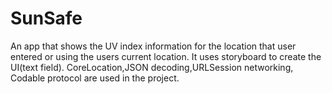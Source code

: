 # SunSafe
An app that shows the UV index information for the location that user entered or using the users current location.
It uses storyboard to create the UI(text field).
CoreLocation,JSON decoding,URLSession networking, Codable protocol are used in the project.
